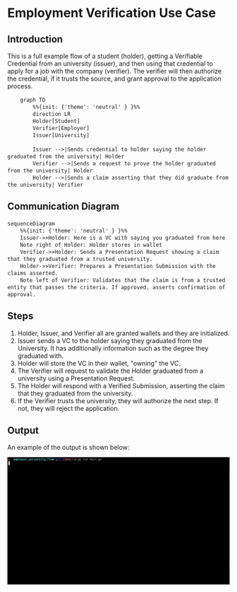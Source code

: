 # Employment Verification Use Case

## Introduction

This is a full example flow of a student (holder), getting a Verifiable Credential from an
university (issuer), and then using that credential to apply for a job with the company (verifier).
The verifier will then authorize the credential, if it trusts the source, and
grant approval to the application process.

```mermaid
    graph TD
        %%{init: {'theme': 'neutral' } }%%
        direction LR
        Holder[Student]
        Verifier[Employer]
        Issuer[University]

        Issuer -->|Sends credential to holder saying the holder graduated from the university| Holder
        Verifier -->|Sends a request to prove the holder graduated from the university| Holder
        Holder -->|Sends a claim asserting that they did graduate from the university| Verifier

   ```

## Communication Diagram

```mermaid
sequenceDiagram
    %%{init: {'theme': 'neutral' } }%%
    Issuer->>Holder: Here is a VC with saying you graduated from here
    Note right of Holder: Holder stores in wallet
    Verifier->>Holder: Sends a Presentation Request showing a claim that they graduated from a trusted university.
    Holder->>Verifier: Prepares a Presentation Submission with the claims asserted.
    Note left of Verifier: Validates that the claim is from a trusted entity that passes the criteria. If approved, asserts confirmation of approval.
```

## Steps

1. Holder, Issuer, and Verifier all are granted wallets and they are initialized.
2. Issuer sends a VC to the holder saying they graduated from the University. It has additionally information such as
   the degree they graduated with.
3. Holder will store the VC in their wallet, "owning" the VC.
4. The Verifier will request to validate the Holder graduated from a university using a Presentation Request.
5. The Holder will respond with a Verified Submission, asserting the claim that they graduated from the university.
6. If the Verifier trusts the university, they will authorize the next step. If not, they will reject the application.

## Output

An example of the output is shown below:

![flow.gif](flow.gif)
